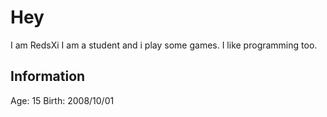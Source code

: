# Hey
I am RedsXi
I am a student and i play some games. I like programming too.



## Information
Age: 15
Birth: 2008/10/01
